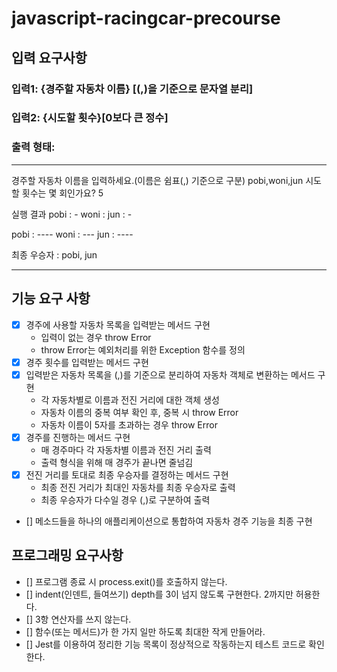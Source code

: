 # javascript-racingcar-precourse

## 입력 요구사항
### 입력1: {경주할 자동차 이름} [(,)을 기준으로 문자열 분리]
### 입력2: {시도할 횟수}[0보다 큰 정수]

### 출력 형태: 

---
경주할 자동차 이름을 입력하세요.(이름은 쉼표(,) 기준으로 구분)
pobi,woni,jun
시도할 횟수는 몇 회인가요?
5

실행 결과
pobi : -
woni : 
jun : -

pobi : ----
woni : ---
jun : ----

최종 우승자 : pobi, jun
___


## 기능 요구 사항
- [x] 경주에 사용할 자동차 목록을 입력받는 메서드 구현
    - 입력이 없는 경우 throw Error
    - throw Error는 예외처리를 위한 Exception 함수를 정의
- [x] 경주 횟수를 입력받는 메서드 구현
- [x] 입력받은 자동차 목록을 (,)를 기준으로 분리하여 자동차 객체로 변환하는 메서드 구현
    - 각 자동차별로 이름과 전진 거리에 대한 객체 생성
    - 자동차 이름의 중복 여부 확인 후, 중복 시 throw Error
    - 자동차 이름이 5자를 초과하는 경우 throw Error
- [x] 경주를 진행하는 메서드 구현
    - 매 경주마다 각 자동차별 이름과 전진 거리 출력
    - 출력 형식을 위해 매 경주가 끝나면 줄넘김
- [x] 전진 거리를 토대로 최종 우승자를 결정하는 메서드 구현
    - 최종 전진 거리가 최대인 자동차를 최종 우승자로 출력
    - 최종 우승자가 다수일 경우 (,)로 구분하여 출력
- [] 메소드들을 하나의 애플리케이션으로 통합하여 자동차 경주 기능을 최종 구현


## 프로그래밍 요구사항
- [] 프로그램 종료 시 process.exit()를 호출하지 않는다.
- [] indent(인덴트, 들여쓰기) depth를 3이 넘지 않도록 구현한다. 2까지만 허용한다.
- [] 3항 연산자를 쓰지 않는다.
- [] 함수(또는 메서드)가 한 가지 일만 하도록 최대한 작게 만들어라.
- [] Jest를 이용하여 정리한 기능 목록이 정상적으로 작동하는지 테스트 코드로 확인한다.
